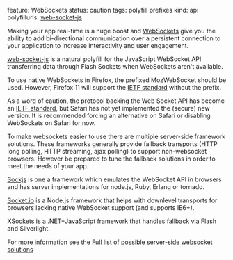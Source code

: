 feature: WebSockets
status: caution
tags: polyfill prefixes
kind: api
polyfillurls: [web-socket-js](https://github.com/gimite/web-socket-js)

Making your app real-time is a huge boost and [WebSockets](http://dev.w3.org/html5/websockets/) give you the ability to add bi-directional communication over a persistent connection to your application to increase interactivity and user engagement.

[web-socket-js](https://github.com/gimite/web-socket-js) is a natural polyfill for the JavaScript WebSocket API transferring data through Flash Sockets when WebSockets aren't available.

To use native WebSockets in Firefox, the prefixed MozWebSocket should be used. However, Firefox 11 will support the [IETF standard](http://tools.ietf.org/html/rfc6455) without the prefix.

As a word of caution, the protocol backing the Web Socket API has become an [IETF standard](http://tools.ietf.org/html/rfc6455), but Safari has not yet implemented the (secure) new version. It is recommended forcing an alternative on Safari or disabling WebSockets on Safari for now.

To make websockets easier to use there are multiple server-side framework solutions. These frameworks generally provide fallback transports (HTTP long polling, HTTP streaming, ajax polling) to support non-websocket browsers. However be prepared to tune the fallback solutions in order to meet the needs of your app. 

[Sockjs](https://github.com/sockjs) is one a framework which emulates the WebSocket API in browsers and has server implementations for node.js, Ruby, Erlang or tornado. 

[Socket.io](http://socket.io/) is a Node.js framework that helps with downlevel transports for browsers lacking native WebSocket support (and supports IE6+).

XSockets is a .NET+JavaScript framework that handles fallback via Flash and Silverlight.

For more information see the [Full list of possible server-side websocket solutions](http://www.leggetter.co.uk/real-time-web-technologies-guide#self-hosted)
